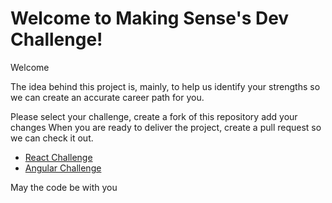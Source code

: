 # Welcome to Making Sense's Dev Challenge!

Welcome

The idea behind this project is, mainly, to help us identify your strengths so we can create an accurate career path for you.

Please select your challenge, create a fork of this repository add your changes When you are ready to deliver the project, create a pull request so we can check it out.

- [React Challenge](React/README.md)
- [Angular Challenge](Angular1.x/README.md)

May the code be with you
